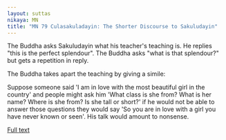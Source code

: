 ```yaml
---
layout: suttas
nikaya: MN
title: "MN 79 Culasakuladayin: The Shorter Discourse to Sakuludayin"
---
```


The Buddha asks Sakuludayin what his teacher's teaching is. He replies "this is the perfect splendour". The Buddha asks "what is that splendour?" but gets a repetition in reply.


The Buddha takes apart the teaching by giving a simile:  


Suppose someone said 'I am in love with the most beautiful girl in the country' and people might ask him 'What class is she from? What is her name? Where is she from? Is she tall or short?' if he would not be able to answer those questions they would say 'So you are in love with a girl you have never known or seen'. His talk would amount to nonsense.

[Full text](http://www.buddhism.org/Sutras/Agama/Majjhima/079-culasakuludayi-e1.htm)
